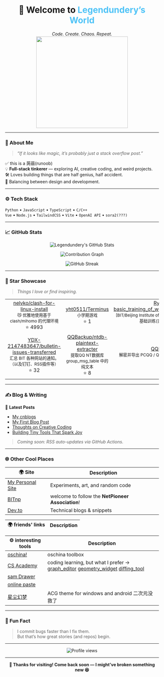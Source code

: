 <!-- 🌟 Legendundery: Personal GitHub Home -->

<h1 align="center">👋 Welcome to <span style="color:#4FC3F7">Legendundery’s World</span></h1>

<p align="center">
  <em>Code. Create. Chaos. Repeat.</em>  
  <br>
  <img src="https://media.giphy.com/media/Ll22OhMLAlVDb8UQWe/giphy.gif" width="300"/>
</p>

---

### 🧠 About Me
> _“If it looks like magic, it’s probably just a stack overflow post.”_

✅ this is a 蒟蒻(runoob)  
💡 **Full-stack tinkerer** — exploring AI, creative coding, and weird projects.  
🛠️ Loves building things that are half genius, half accident.  
🎨 Balancing between design and development.  

---

### ⚙️ Tech Stack

`Python` • `JavaScript` • `TypeScript` • `C/C++`  
`Vue` • `Node.js` • `TailwindCSS` • `Vite` • `OpenAI API` • `sora2(???)`

---

### 📈 GitHub Stats

<div align="center">

<!-- ✅ Commit & Activity Stats -->
![Legendundery's GitHub Stats](https://github-readme-stats.vercel.app/api?username=legendundery&show_icons=true&theme=tokyonight&hide_border=true)

<!-- ✅ Code frequency graph -->
![Contribution Graph](https://github-readme-activity-graph.vercel.app/graph?username=legendundery&theme=tokyo-night&bg_color=0d1117&color=70a5fd&line=70a5fd&point=ffffff&hide_border=true)

<!-- ✅ Streak graph -->
![GitHub Streak](https://streak-stats.demolab.com/?user=legendundery&theme=tokyonight&hide_border=true)

</div>

---

### 🌟 Star Showcase

> _Things I love or find inspiring._

<!-- STAR_SHOWCASE_START -->

|  |  |  |
|:--:|:--:|:--:|
| [nelvko/clash-for-linux-install](https://github.com/nelvko/clash-for-linux-install)<br><sub>😼 优雅地使用基于 clash/mihomo 的代理环境</sub><br>⭐ 4993 | [yht0511/Terminus](https://github.com/yht0511/Terminus)<br><sub>小学期游戏</sub><br>⭐ 1 | [RyahoSolomon/BIT-basic_training_of_web_applications_developing_project](https://github.com/RyahoSolomon/BIT-basic_training_of_web_applications_developing_project)<br><sub>[BIT/Beijing Institute of Technology/北京理工大学]互联网应用开发基础训练(实践周)结课项目by关东组2024</sub><br>⭐ 3 |
| [YDX-2147483647/bulletin-issues-transferred](https://github.com/YDX-2147483647/bulletin-issues-transferred)<br><sub>汇总 BIT 各种网站的通知。（以及钉钉、RSS插件等）</sub><br>⭐ 32 | [QQBackup/ntdb-plaintext-extracter](https://github.com/QQBackup/ntdb-plaintext-extracter)<br><sub>提取QQ NT数据库 group_msg_table 中的纯文本</sub><br>⭐ 8 | [QQBackup/QQDecrypt](https://github.com/QQBackup/QQDecrypt)<br><sub>解密并导出 PCQQ / QQ NT 等软件的聊天记录数据库的教程网站</sub><br>⭐ 122 |
<!-- STAR_SHOWCASE_END -->


---

### ✍️ Blog & Writing

📰 **Latest Posts**
<!-- Replace with your blog RSS or manual list -->
- [My cnblogs](https://www.cnblogs.com/legendundery)
- [My First Blog Post](#)
- [Thoughts on Creative Coding](#)
- [Building Tiny Tools That Spark Joy](#)

> _Coming soon: RSS auto-updates via GitHub Actions._

---

### 🌐 Other Cool Places

| 🌍 Site | Description |
|---------|--------------|
| [My Personal Site](#) | Experiments, art, and random code |
| [BITnp](https://github.com/BITNP) | welcome to follow the **NetPioneer Association**! |
| [Dev.to](https://dev.to/legendundery) | Technical blogs & snippets |

| 🌍 friends' links | Description |
|-------------------|--------------|

| ⚙️ interesting tools | Description |
|----------------------|--------------|
| [oschina!](https://tool.oschina.net/) | oschina toolbox|
| [CS Academy](https://csacademy.com/) | coding learning, but what I prefer -> [graph_editor](https://csacademy.com/app/graph_editor) [geometry_widget](https://csacademy.com/app/geometry_widget) [diffing_tool](https://csacademy.com/app/diffing_tool) |
| [sam Drawer](https://officeyutong.github.io/sam-drawer-wasm/) |
| [online paste](https://paste.nugine.xyz/) |
| [星尘幻梦](https://re.xcdream.com/) | ACG theme for windows and android 二次元没救了 |


---

### 🧭 Fun Fact
> I commit bugs faster than I fix them.  
> But that’s how great stories (and repos) begin.

---

<div align="center">
  <img src="https://komarev.com/ghpvc/?username=legendundery&color=blueviolet&style=for-the-badge" alt="Profile views"/>
</div>

---

<p align="center">
  <strong>💬 Thanks for visiting! Come back soon — I might’ve broken something new 😆</strong>
</p>
